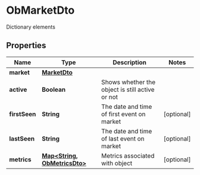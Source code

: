 

# ObMarketDto

Dictionary elements

## Properties

| Name | Type | Description | Notes |
|------------ | ------------- | ------------- | -------------|
|**market** | [**MarketDto**](MarketDto.md) |  |  |
|**active** | **Boolean** | Shows whether the object is still active or not |  |
|**firstSeen** | **String** | The date and time of first event on market |  [optional] |
|**lastSeen** | **String** | The date and time of last event on market |  [optional] |
|**metrics** | [**Map&lt;String, ObMetricsDto&gt;**](ObMetricsDto.md) | Metrics associated with object |  [optional] |



